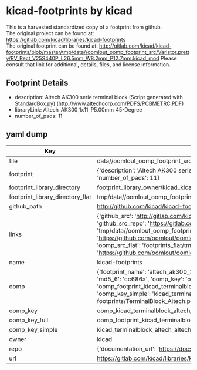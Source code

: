 # kicad-footprints by kicad  
This is a harvested standardized copy of a footprint from github.  
The original project can be found at:  
https://gitlab.com/kicad/libraries/kicad-footprints  
The original footprint can be found at:
http://gitlab.com/kicad/kicad-footprints/blob/master/tmp/data//oomlout_oomp_footprint_src/Varistor.pretty/RV_Rect_V25S440P_L26.5mm_W8.2mm_P12.7mm.kicad_mod
Please consult that link for additional, details, files, and license information.  
## Footprint Details
* description: Altech AK300 serie terminal block (Script generated with StandardBox.py) (http://www.altechcorp.com/PDFS/PCBMETRC.PDF)  
* libraryLink: Altech_AK300_1x11_P5.00mm_45-Degree  
* number_of_pads: 11  
## yaml dump  
| Key | Value |  
| --- | --- |  
| file | data//oomlout_oomp_footprint_src/kicad-footprints/TerminalBlock_Altech.pretty/Altech_AK300_1x11_P5.00mm_45-Degree.kicad_mod |  
| footprint | {'description': 'Altech AK300 serie terminal block (Script generated with StandardBox.py) (http://www.altechcorp.com/PDFS/PCBMETRC.PDF)', 'libraryLink': 'Altech_AK300_1x11_P5.00mm_45-Degree', 'number_of_pads': 11} |  
| footprint_library_directory | footprint_library_owner/kicad_kicad-footprints/ |  
| footprint_library_directory_flat | tmp/data//oomlout_oomp_footprint_src/footprints_flat/kicad_terminalblock_altech_altech_ak300_1x11_p5_00mm_45_degree/working |  
| github_path | http://github.com/kicad/kicad-footprints/blob/master/tmp/data//oomlout_oomp_footprint_src/TerminalBlock_Altech.pretty/Altech_AK300_1x11_P5.00mm_45-Degree.kicad_mod |  
| links | {'github_src': 'http://gitlab.com/kicad/kicad-footprints/blob/master/tmp/data//oomlout_oomp_footprint_src/Varistor.pretty/RV_Rect_V25S440P_L26.5mm_W8.2mm_P12.7mm.kicad_mod', 'github_src_repo': 'https://gitlab.com/kicad/libraries/kicad-footprints', 'oomp_bot': 'tmp/data//oomlout_oomp_footprint_src/footprints/kicad_terminalblock_altech_altech_ak300_1x11_p5_00mm_45_degree/working', 'oomp_bot_github': 'https://github.com/oomlout/oomlout_oomp_footprint_bot/tree/main/tmp/data//oomlout_oomp_footprint_src/footprints/kicad_terminalblock_altech_altech_ak300_1x11_p5_00mm_45_degree/working', 'oomp_src_flat': 'footprints_flat/tmp/data//oomlout_oomp_footprint_src/footprints_flat/kicad_terminalblock_altech_altech_ak300_1x11_p5_00mm_45_degree/working', 'oomp_src_flat_github': 'https://github.com/oomlout/oomlout_oomp_footprint_src/tree/main/tmp/data//oomlout_oomp_footprint_src/footprints_flat/kicad_terminalblock_altech_altech_ak300_1x11_p5_00mm_45_degree/working'} |  
| name | kicad-footprints |  
| oomp | {'footprint_name': 'altech_ak300_1x11_p5_00mm_45_degree', 'library_name': 'terminalblock_altech', 'md5': 'cc686a9d393261e9d743f99bd409f1fb', 'md5_10': 'cc686a9d39', 'md5_5': 'cc686', 'md5_6': 'cc686a', 'oomp_key': 'oomp_kicad_terminalblock_altech_altech_ak300_1x11_p5_00mm_45_degree', 'oomp_key_extra': 'oomp_footprint_kicad_terminalblock_altech_altech_ak300_1x11_p5_00mm_45_degree', 'oomp_key_full': 'oomp_footprint_kicad_terminalblock_altech_altech_ak300_1x11_p5_00mm_45_degree_cc686a', 'oomp_key_simple': 'kicad_terminalblock_altech_altech_ak300_1x11_p5_00mm_45_degree', 'original_filename': 'data//oomlout_oomp_footprint_src/kicad-footprints/TerminalBlock_Altech.pretty/Altech_AK300_1x11_P5.00mm_45-Degree.kicad_mod', 'owner_name': 'kicad'} |  
| oomp_key | oomp_kicad_terminalblock_altech_altech_ak300_1x11_p5_00mm_45_degree |  
| oomp_key_full | oomp_footprint_kicad_terminalblock_altech_altech_ak300_1x11_p5_00mm_45_degree |  
| oomp_key_simple | kicad_terminalblock_altech_altech_ak300_1x11_p5_00mm_45_degree |  
| owner | kicad |  
| repo | {'documentation_url': 'https://docs.github.com/rest/repos/repos#get-a-repository', 'message': 'Not Found'} |  
| url | https://gitlab.com/kicad/libraries/kicad-footprints |  

